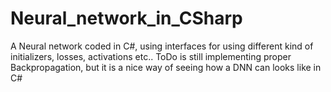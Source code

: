 # Neural_network_in_CSharp
A Neural network coded in C#, using interfaces for using different kind of initializers, losses, activations etc.. ToDo is still implementing proper Backpropagation, but it is a nice way of seeing how a DNN can looks like in C#
